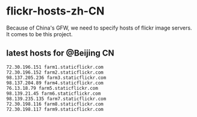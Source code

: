 # flickr-hosts-zh-CN

Because of China's GFW, we need to specify hosts of flickr image servers. It comes to be this project.

## latest hosts for @Beijing CN

	72.30.196.151 farm1.staticflickr.com
	72.30.196.152 farm2.staticflickr.com
	98.137.205.236 farm3.staticflickr.com
	98.137.204.89 farm4.staticflickr.com
	76.13.18.79 farm5.staticflickr.com
	98.139.21.45 farm6.staticflickr.com
	98.139.235.135 farm7.staticflickr.com
	72.30.198.116 farm8.staticflickr.com
	72.30.198.117 farm9.staticflickr.com
